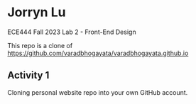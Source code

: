 # Jorryn Lu
ECE444 Fall 2023 Lab 2 - Front-End Design

This repo is a clone of https://github.com/varadbhogayata/varadbhogayata.github.io

## Activity 1
Cloning personal website repo into your own GitHub account.